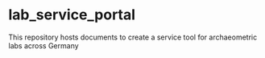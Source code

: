 # lab_service_portal
 This repository hosts documents to create a service tool for archaeometric labs across Germany
